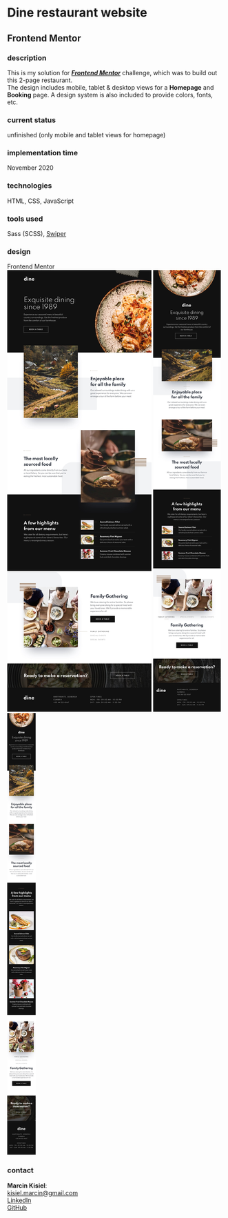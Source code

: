 # Dine restaurant website

## Frontend Mentor

<!-- ### live demo

[Dine restaurant website]() -->

### description

This is my solution for **_[Frontend Mentor](https://www.frontendmentor.io/challenges/dine-restaurant-website-yAt7Vvxt7)_** challenge, which was to build out this 2-page restaurant.<br/>
The design includes mobile, tablet & desktop views for a **Homepage** and **Booking** page. A design system is also included to provide colors, fonts, etc.

### current status

unfinished (only mobile and tablet views for homepage)

### implementation time

November 2020

### technologies

HTML, CSS, JavaScript

### tools used

Sass (SCSS), [Swiper](https://swiperjs.com/)

### design

Frontend Mentor
<br/>
![Design preview](design-preview/dine-desktop-preview.jpg)
![Design preview](design-preview/dine-tablet-preview.jpg)
![Design preview](design-preview/dine-mobile-preview.jpg)

### contact

**Marcin Kisiel**:
<br/>
[kisiel.marcin@gmail.com](mailto:kisiel.marcin@gmail.com)
<br/>
[LinkedIn](https://www.linkedin.com/in/marcin-kisiel/)
<br/>
[GitHub](https://github.com/marcinkisiel)
<br/>
